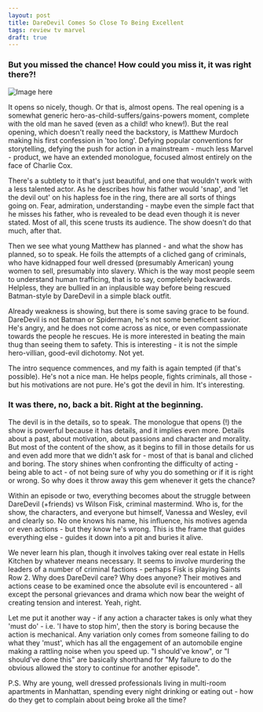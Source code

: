 ```yaml
---
layout: post
title: DareDevil Comes So Close To Being Excellent
tags: review tv marvel
draft: true
---
```


### But you missed the chance!  How could you miss it, it was right there?!

![Image here](http://assets1.ignimgs.com/2015/04/08/daredevil-1280jpg-782297_1280w.jpg "it's him!")

It opens so nicely, though.  Or that is, almost opens.  The real opening is a somewhat generic hero-as-child-suffers/gains-powers moment, complete with the old man he saved (even as a child!  who knew!).  But the real opening, which doesn't really need the backstory, is Matthew Murdoch making his first confession in 'too long'.  Defying popular conventions for storytelling, defying the push for action in a mainstream - much less Marvel - product, we have an extended monologue, focused almost entirely on the face of Charlie Cox.

There's a subtlety to it that's just beautiful, and one that wouldn't work with a less talented actor.  As he describes how his father would 'snap', and 'let the devil out' on his hapless foe in the ring, there are all sorts of things going on.  Fear, admiration, understanding - maybe even the simple fact that he misses his father, who is revealed to be dead even though it is never stated.  Most of all, this scene trusts its audience.  The show doesn't do that much, after that.

Then we see what young Matthew has planned - and what the show has planned, so to speak.  He foils the attempts of a cliched gang of criminals, who have kidnapped four well dressed (presumably American) young women to sell, presumably into slavery.  Which is the way most people seem to understand human trafficing, that is to say, completely backwards.  Helpless, they are bullied in an inplausible way before being rescued Batman-style by DareDevil in a simple black outfit.

Already weakness is showing, but there is some saving grace to be found.  DareDevil is not Batman or Spiderman, he's not some beneficent savior.  He's angry, and he does not come across as nice, or even compassionate towards the people he rescues.  He is more interested in beating the main thug than seeing them to safety.  This is interesting - it is not the simple hero-villian, good-evil dichotomy.  Not yet.

The intro sequence commences, and my faith is again tempted (if that's possible).  He's not a nice man.  He helps people, fights criminals, all those - but his motivations are not pure.  He's got the devil in him.  It's interesting.

### It was there, no, back a bit.  Right at the beginning.

The devil is in the details, so to speak.  The monologue that opens (!) the show is powerful because it has details, and it implies even more.  Details about a past, about motivation, about passions and character and morality.  But most of the content of the show, as it begins to fill in those details for us and even add more that we didn't ask for - most of that is banal and cliched and boring.  The story shines when confronting the difficulty of acting - being able to act - of not being sure of why you do something or if it is right or wrong.  So why does it throw away this gem whenever it gets the chance?

Within an episode or two, everything becomes about the struggle between DareDevil (+friends) vs Wilson Fisk, criminal mastermind.  Who is, for the show, the characters, and everyone but himself, Vanessa and Wesley, evil and clearly so.  No one knows his name, his influence, his motives agenda or even actions - but they know he's wrong.  This is the frame that guides everything else - guides it down into a pit and buries it alive.

We never learn his plan, though it involves taking over real estate in Hells Kitchen by whatever means necessary.  It seems to involve murdering the leaders of a number of criminal factions - perhaps Fisk is playing Saints Row 2.  Why does DareDevil care?  Why does anyone?  Their motives and actions cease to be examined once the absolute evil is encountered - all except the personal grievances and drama which now bear the weight of creating tension and interest.  Yeah, right.

Let me put it another way - if any action a character takes is only what they 'must do' - i.e. 'I have to stop him', then the story is boring because the action is mechanical.  Any variation only comes from someone failing to do what they 'must', which has all the engagement of an automobile engine making a rattling noise when you speed up.  "I should've know", or "I should've done this" are basically shorthand for "My failure to do the obvious allowed the story to continue for another episode".

P.S. Why are young, well dressed professionals living in multi-room apartments in Manhattan, spending every night drinking or eating out - how do they get to complain about being broke all the time? 